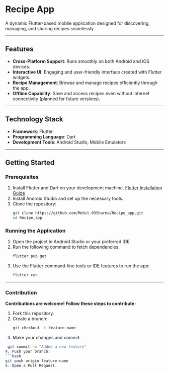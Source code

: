 # Recipe App

A dynamic Flutter-based mobile application designed for discovering, managing, and sharing recipes seamlessly.

---

## Features
- **Cross-Platform Support**: Runs smoothly on both Android and iOS devices.
- **Interactive UI**: Engaging and user-friendly interface created with Flutter widgets.
- **Recipe Management**: Browse and manage recipes efficiently through the app.
- **Offline Capability**: Save and access recipes even without internet connectivity (planned for future versions).

---

## Technology Stack
- **Framework**: Flutter
- **Programming Language**: Dart
- **Development Tools**: Android Studio, Mobile Emulators

---

## Getting Started
### Prerequisites
1. Install Flutter and Dart on your development machine.
   [Flutter Installation Guide](https://docs.flutter.dev/get-started/install)
2. Install Android Studio and set up the necessary tools.
3. Clone the repository:
   ```bash
   git clone https://github.com/Mohit-03Sharma/Recipe_app.git
   cd Recipe_app
### Running the Application
1. Open the project in Android Studio or your preferred IDE.
2. Run the following command to fetch dependencies:
   ```bash
   flutter pub get
4. Use the Flutter command-line tools or IDE features to run the app:
   ```bash
   flutter run
---
### Contribution
**Contributions are welcome! Follow these steps to contribute:**
1. Fork this repository.
2. Create a branch:
   ```bash
   git checkout -b feature-name
3. Make your changes and commit:
  ```bash
   git commit -m "Added a new feature"
4. Push your branch:
  ```bash
  git push origin feature-name
5. Open a Pull Request.   
   
